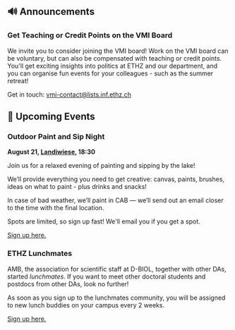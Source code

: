 ## 🔊 Announcements

### Get Teaching or Credit Points on the VMI Board

We invite you to consider joining the VMI board!
Work on the VMI board can be voluntary, but can also be compensated with teaching or credit points.
You'll get exciting insights into politics at ETHZ and our department, and you can organise fun events for your colleagues - such as the summer retreat!

Get in touch: [vmi-contact@lists.inf.ethz.ch](mailto:vmi-contact@lists.inf.ethz.ch)

## 📅 Upcoming Events

### Outdoor Paint and Sip Night

**August 21, [Landiwiese](https://goo.gl/maps/NdGMJ1bC8QPoWqvH6), 18:30**

Join us for a relaxed evening of painting and sipping by the lake!

We’ll provide everything you need to get creative: canvas, paints, brushes, ideas on what to paint - plus drinks and snacks!

In case of bad weather, we’ll paint in CAB — we’ll send out an email closer to the time with the final location.

Spots are limited, so sign up fast! We'll email you if you get a spot.

[Sign up here.](https://forms.gle/qEyMkQRV5xYt7NGR9)

### ETHZ Lunchmates

AMB, the association for scientific staff at D-BIOL, together with other DAs, started *lunchmates*.
If you want to meet other doctoral students and postdocs from other DAs, look no further!

As soon as you sign up to the lunchmates community, you will be assigned to new lunch buddies on your campus every 2 weeks.

[Sign up here.](https://www.lunchmates.org/communities/ethz-phd-and-postdoc-lunchmates-mingle-central-campus)
